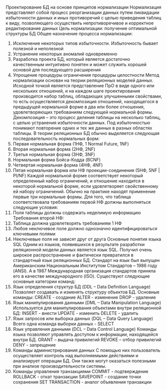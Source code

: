 Проектирование БД на основе принципов нормализации
Нормализация представляет собой процесс реорганизации данных путем ликвидации избыточности данных и иных противоречий с целью приведения таблиц к виду, позволяющего осуществить непротиворечивое и корректное редактирование данных
Цель нормализации: получение оптимальной структуры БД
Общее назначение процесса нормализации:
1. Исключение некоторых типов избыточности. Избыточность бывает полезной и неполезной
2. Устранение некоторых аномалий одновременно
3. Разработка проекта БД, который является достаточно качественным интуитивно понятен и может служить хорошей основой для последующего расширения
4. Упрощение процедуры ограничения процедуры целостности
Метод нормализации основан на теории реляционных моделей данных. Исходной точкой является представление ПрО в виде одного или нескольких отношений, и на каждом шаге проектирования производится набор таблиц, обладающих улучшенными свойствами, то есть осуществляется декомпозиция отношений, находящегося в предыдущей нормальной форме в два или более отношения, удовлетворяющих требованиям следующей нормальной формы.
Декомпозиция – это процесс деления таблицы на несколько таблиц, с целью устранения избыточности данных.
Под избыточностью понимают повторение одних и тех же данных в разных областях таблицы.
В теории реляционных БД обычно выделяется следующая последовательность нормальных форм:
1. Первая нормальная форма (1НФ, 1 Normal Future, 1NF)
2. Вторая нормальная форма (2НФ, 2NF)
3. Третья нормальная форма (3НФ, 3NF)
4. Нормальная форма Бойса-Кодда (BCNF)
5. Четвертая нормальная форма (4НФ, 4NF)
6. Пятая нормальная форма или НФ проекции-соединения (5НФ, 5NF | PI/NF)
Каждой нормальной форме соответствует некоторый определенный набор ограничений, и отношение находится в некоторой нормальной форме, если удовлетворяет свойственному ей набору ограничений. Обычно на практике находят применение первые три нормальные формы.
Для того, что таблица соответствовала требованиям первой НФ должны выполняться следующие условия:
1. Поля таблицы должны содержать неделимую информацию
Требования второй НФ:
1. Таблица должна удовлетворять требованиям 1 НФ
2. Любое неключевое поле должно однозначно идентифицироваться ключевыми полями
3. Неключевые поля не зависят друг от друга
Основные понятия языка SQL
Одним из языков, появившихся в результате разработки реляционной модели данных является язык SQL.
Получил очень широкое распространение и фактически превратился в стандартный язык реляционных БД. Стандарт на язык был выпущен Американским Национальным Институтом Стандартов – 1986 году (ANSI). А в 1987 Международная организация стандартов приняла его в качестве международного (ISO).
Существуют следующие основные категории команд:
1. Язык определения структур БД (DDL – Data Definition Language)
Позволяет создавать и изменять структуру объектов БД. Основные команды:
CREATE - создание
ALTER - изменение
DROP - удаление
2. Язык манипулирования данными (DML – Data Manipulation Language)
Используется для манипулирования объектами внутри реляционной БД:
INSERT - внести
UPDATE - изменить
DELETE - удалить
3. Язык запросов или выборка данных (DQL – Data Query Language)
Всего одна команда выборки данных - SELECT
4. Язык управления данными (DCL – Data Control Language)
Команды языка позволяют управлять доступом к информации, находящейся внутри БД.
GRANT – выдача привилегий
REVOKE – отбор привилегий
DENY - запрещение
5. Команды администрирования данных
С помощью них пользователь осуществляет контроль над выполняемыми действиями и анализирует операции БД. Они также могут оказаться полезными при анализе производительности системы.
6. Команды управления транзакциями
COMMIT - подтверждение
ROLLBACK - откат транзакции
SAVEPOINT - создание точки сохранения
SET TRANSACTION - аналог объявления транзакции
